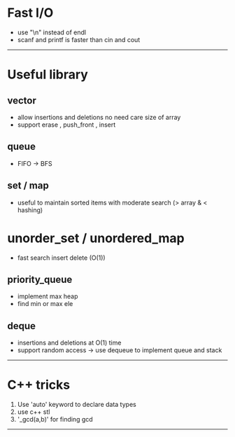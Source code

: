 # Fast I/O #
- use "\n" instead of endl 
- scanf and printf is faster than cin and cout 

---

# Useful library #
## vector ##
- allow insertions and deletions no need care size of array 
- support erase , push_front , insert 

## queue ##
- FIFO -> BFS 

## set / map ##
- useful to maintain sorted items with moderate search (> array & < hashing)

# unorder_set / unordered_map ##
- fast search insert delete (O(1))

## priority_queue ##
- implement max heap 
- find min or max ele 

## deque ##
- insertions and deletions at O(1) time 
- support random access -> use dequeue to implement queue and stack

--- 

# C++ tricks ##
1. Use 'auto' keyword to declare data types 
2. use c++ stl 
3. '_gcd(a,b)' for finding gcd

--- 
